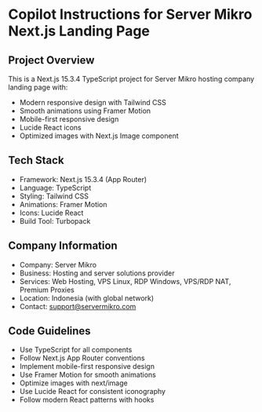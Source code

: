 # Copilot Instructions for Server Mikro Next.js Landing Page

<!-- Use this file to provide workspace-specific custom instructions to Copilot. For more details, visit https://code.visualstudio.com/docs/copilot/copilot-customization#_use-a-githubcopilotinstructionsmd-file -->

## Project Overview
This is a Next.js 15.3.4 TypeScript project for Server Mikro hosting company landing page with:
- Modern responsive design with Tailwind CSS
- Smooth animations using Framer Motion
- Mobile-first responsive design
- Lucide React icons
- Optimized images with Next.js Image component

## Tech Stack
- Framework: Next.js 15.3.4 (App Router)
- Language: TypeScript
- Styling: Tailwind CSS
- Animations: Framer Motion
- Icons: Lucide React
- Build Tool: Turbopack

## Company Information
- Company: Server Mikro
- Business: Hosting and server solutions provider
- Services: Web Hosting, VPS Linux, RDP Windows, VPS/RDP NAT, Premium Proxies
- Location: Indonesia (with global network)
- Contact: support@servermikro.com

## Code Guidelines
- Use TypeScript for all components
- Follow Next.js App Router conventions
- Implement mobile-first responsive design
- Use Framer Motion for smooth animations
- Optimize images with next/image
- Use Lucide React for consistent iconography
- Follow modern React patterns with hooks
